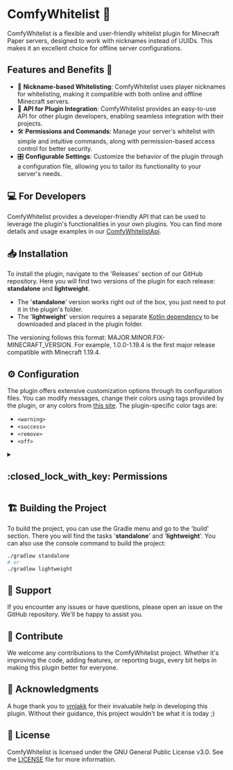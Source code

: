 # ComfyWhitelist :scroll:

ComfyWhitelist is a flexible and user-friendly whitelist plugin for Minecraft Paper servers,
designed to work with nicknames instead of UUIDs. This makes it an excellent choice for offline server configurations.

## Features and Benefits :star2:

- :name_badge: **Nickname-based Whitelisting**: ComfyWhitelist uses player nicknames for whitelisting,
  making it compatible with both online and offline Minecraft servers.
- :wrench: **API for Plugin Integration**: ComfyWhitelist provides an easy-to-use API for other plugin developers,
  enabling seamless integration with their projects.
- :hammer_and_wrench: **Permissions and Commands**: Manage your server's whitelist with simple and intuitive commands,
  along with permission-based access control for better security.
- :control_knobs: **Configurable Settings**: Customize the behavior of the plugin through a configuration file,
  allowing you to tailor its functionality to your server's needs.

## :computer: For Developers

ComfyWhitelist provides a developer-friendly API that can be used to leverage
the plugin's functionalities in your own plugins. You can find more details and
usage examples in our [ComfyWhitelistApi](https://github.com/cocahonka/comfy-whitelist-api).

## :inbox_tray: Installation

To install the plugin, navigate to the 'Releases' section of our GitHub
repository. Here you will find two versions of the plugin for each release:
**standalone** and **lightweight**.

- The '**standalone**' version works right out of the box, you just need to put it in the plugin's folder.
- The '**lightweight**' version requires a separate [Kotlin dependency](https://www.spigotmc.org/resources/kotlin-stdlib.80808/)
to be downloaded and placed in the plugin folder.

The versioning follows this format: MAJOR.MINOR.FIX-MINECRAFT_VERSION.
For example, 1.0.0-1.19.4 is the first major release compatible with
Minecraft 1.19.4.

## :gear: Configuration

The plugin offers extensive customization options through its configuration
files. You can modify messages, change their colors using tags provided by
the plugin, or any colors from [this site](https://docs.advntr.dev/minimessage/format.html).
The plugin-specific color tags are:
- `<warning>`
- `<success>`
- `<remove>`
- `<off>`

<details><summary><h2>:closed_lock_with_key: Permissions</h2></summary>

ComfyWhitelist provides a broad range of permissions for flexible configuration:
- comfywhitelist.*
- comfywhitelist.comfywhitelist
- comfywhitelist.add
- comfywhitelist.remove
- comfywhitelist.clear
- comfywhitelist.list
- comfywhitelist.on
- comfywhitelist.off
- comfywhitelist.reload
- comfywhitelist.help
</details>

## :building_construction: Building the Project
To build the project, you can use the Gradle menu and go to the 'build' section.
There you will find the tasks '**standalone**' and '**lightweight**'. 
You can also use the console command to build the project:
```bash
./gradlew standalone
# or
./gradlew lightweight
```

## :handshake: Support

If you encounter any issues or have questions, please open an issue on the GitHub repository. 
We'll be happy to assist you.

## :loudspeaker: Contribute

We welcome any contributions to the ComfyWhitelist project. Whether it's
improving the code, adding features, or reporting bugs, every bit helps
in making this plugin better for everyone.

## :pray: Acknowledgments

A huge thank you to [vmlakk](https://github.com/vmlakk) for their invaluable help in developing
this plugin. Without their guidance, this project wouldn't be what it is today ;)

## :scroll: License

ComfyWhitelist is licensed under the GNU General Public License v3.0. See the [LICENSE](LICENSE)
file for more information.
